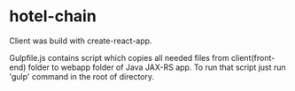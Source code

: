# hotel-chain

Client was build with create-react-app.

Gulpfile.js contains script which copies all needed files from client(front-end) folder to webapp folder of Java JAX-RS app.
To run that script just run 'gulp' command in the root of directory.
